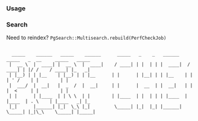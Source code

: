 ### Usage


### Search

Need to reindex?
`PgSearch::Multisearch.rebuild(PerfCheckJob)`

~~~~~~~~~~~~~~~~~~~~~~~~~~~~~~~~~~~~~~~~~~~~~~~~~~~~~~~~~~~~~~~~~~~~~~~~~~~~~~~~~~~~~~~~~~~~~~~~~~~~~

  _____    ______   _____    ______      _____   _    _   ______    _____   _  __     _____   _____ 
 |  __ \  |  ____| |  __ \  |  ____|    / ____| | |  | | |  ____|  / ____| | |/ /    / ____| |_   _|
 | |__) | | |__    | |__) | | |__      | |      | |__| | | |__    | |      | ' /    | |        | |  
 |  ___/  |  __|   |  _  /  |  __|     | |      |  __  | |  __|   | |      |  <     | |        | |  
 | |      | |____  | | \ \  | |        | |____  | |  | | | |____  | |____  | . \    | |____   _| |_ 
 |_|      |______| |_|  \_\ |_|         \_____| |_|  |_| |______|  \_____| |_|\_\    \_____| |_____|

~~~~~~~~~~~~~~~~~~~~~~~~~~~~~~~~~~~~~~~~~~~~~~~~~~~~~~~~~~~~~~~~~~~~~~~~~~~~~~~~~~~~~~~~~~~~~~~~~~~~~~
